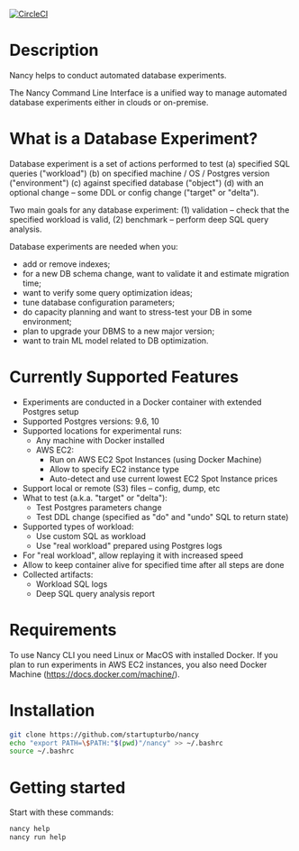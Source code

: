 [![CircleCI](https://circleci.com/gh/startupturbo/nancy.svg?style=svg)](https://circleci.com/gh/startupturbo/nancy)

Description
===
Nancy helps to conduct automated database experiments.

The Nancy Command Line Interface is a unified way to manage automated
database experiments either in clouds or on-premise.

What is a Database Experiment?
===
Database experiment is a set of actions performed to test
 (a) specified SQL queries ("workload")
 (b) on specified machine / OS / Postgres version ("environment")
 (c) against specified database ("object")
 (d) with an optional change – some DDL or config change ("target" or "delta").

Two main goals for any database experiment:
 (1) validation – check that the specified workload is valid,
 (2) benchmark – perform deep SQL query analysis.

Database experiments are needed when you:
 - add or remove indexes;
 - for a new DB schema change, want to validate it and estimate migration time;
 - want to verify some query optimization ideas;
 - tune database configuration parameters;
 - do capacity planning and want to stress-test your DB in some environment;
 - plan to upgrade your DBMS to a new major version;
 - want to train ML model related to DB optimization.

Currently Supported Features
===
* Experiments are conducted in a Docker container with extended Postgres setup
* Supported Postgres versions: 9.6, 10
* Supported locations for experimental runs:
  * Any machine with Docker installed
  * AWS EC2:
    * Run on AWS EC2 Spot Instances (using Docker Machine)
    * Allow to specify EC2 instance type
    * Auto-detect and use current lowest EC2 Spot Instance prices
* Support local or remote (S3) files – config, dump, etc
* What to test (a.k.a. "target" or "delta"):
  * Test Postgres parameters change
  * Test DDL change (specified as "do" and "undo" SQL to return state)
* Supported types of workload:
  * Use custom SQL as workload
  * Use "real workload" prepared using Postgres logs
* For "real workload", allow replaying it with increased speed
* Allow to keep container alive for specified time after all steps are done
* Collected artifacts:
  * Workload SQL logs
  * Deep SQL query analysis report

Requirements
===
To use Nancy CLI you need Linux or MacOS with installed Docker. If you plan
to run experiments in AWS EC2 instances, you also need Docker Machine
(https://docs.docker.com/machine/).

Installation
===
```bash
git clone https://github.com/startupturbo/nancy
echo "export PATH=\$PATH:"$(pwd)"/nancy" >> ~/.bashrc
source ~/.bashrc
```

Getting started
===
Start with these commands:
```bash
nancy help
nancy run help
```

